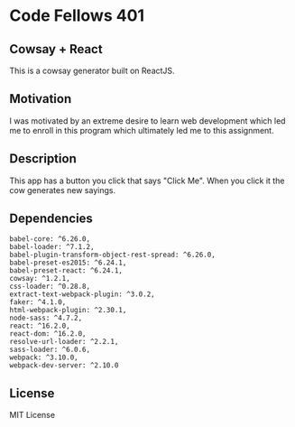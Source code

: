 # Code Fellows 401
## Cowsay + React
This is a cowsay generator built on ReactJS. 

## Motivation
I was motivated by an extreme desire to learn web development which led me to enroll in this program which ultimately led me to this assignment. 

## Description
This app has a button you click that says "Click Me". When you click it the cow generates new sayings.

## Dependencies
```
babel-core: ^6.26.0,
babel-loader: ^7.1.2,
babel-plugin-transform-object-rest-spread: ^6.26.0,
babel-preset-es2015: ^6.24.1,
babel-preset-react: ^6.24.1,
cowsay: ^1.2.1,
css-loader: ^0.28.8,
extract-text-webpack-plugin: ^3.0.2,
faker: ^4.1.0,
html-webpack-plugin: ^2.30.1,
node-sass: ^4.7.2,
react: ^16.2.0,
react-dom: ^16.2.0,
resolve-url-loader: ^2.2.1,
sass-loader: ^6.0.6,
webpack: ^3.10.0,
webpack-dev-server: ^2.10.0
```

## License
MIT License